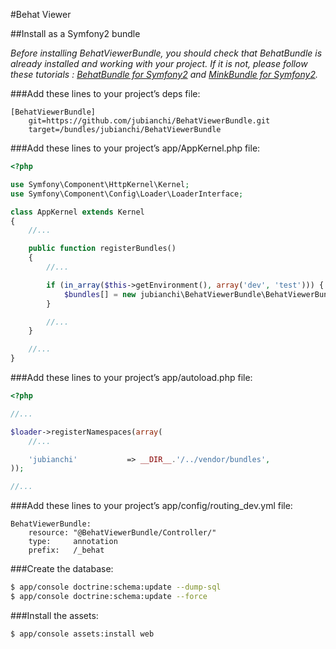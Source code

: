 #Behat Viewer

##Install as a Symfony2 bundle

*Before installing BehatViewerBundle, you should check that BehatBundle is already installed and working with your project.*
*If it is not, please follow these tutorials : [BehatBundle for Symfony2](http://docs.behat.org/bundle/index.html#behatbundle-for-symfony2) and [MinkBundle for Symfony2](http://mink.behat.org/bundle/index.html).*

###Add these lines to your project’s deps file:
```
[BehatViewerBundle]
    git=https://github.com/jubianchi/BehatViewerBundle.git
    target=/bundles/jubianchi/BehatViewerBundle
```

###Add these lines to your project’s app/AppKernel.php file:
```php
<?php

use Symfony\Component\HttpKernel\Kernel;
use Symfony\Component\Config\Loader\LoaderInterface;

class AppKernel extends Kernel
{
    //...

    public function registerBundles()
    {
        //...

        if (in_array($this->getEnvironment(), array('dev', 'test'))) {
            $bundles[] = new jubianchi\BehatViewerBundle\BehatViewerBundle();
        }

        //...
    }

    //...
}
```

###Add these lines to your project’s app/autoload.php file:
```php
<?php

//...

$loader->registerNamespaces(array(
    //...

    'jubianchi'           => __DIR__.'/../vendor/bundles',
));

//...
```

###Add these lines to your project’s app/config/routing_dev.yml file:
```
BehatViewerBundle:
    resource: "@BehatViewerBundle/Controller/"
    type:     annotation
    prefix:   /_behat
```

###Create the database:
```sh
$ app/console doctrine:schema:update --dump-sql
$ app/console doctrine:schema:update --force
```

###Install the assets:
```sh
$ app/console assets:install web
```